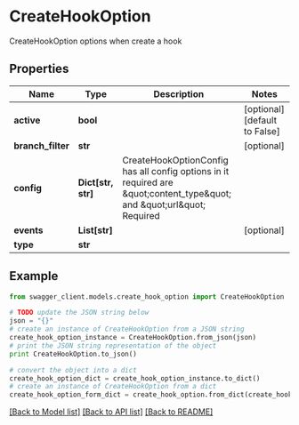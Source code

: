 # CreateHookOption

CreateHookOption options when create a hook

## Properties
Name | Type | Description | Notes
------------ | ------------- | ------------- | -------------
**active** | **bool** |  | [optional] [default to False]
**branch_filter** | **str** |  | [optional] 
**config** | **Dict[str, str]** | CreateHookOptionConfig has all config options in it required are \&quot;content_type\&quot; and \&quot;url\&quot; Required | 
**events** | **List[str]** |  | [optional] 
**type** | **str** |  | 

## Example

```python
from swagger_client.models.create_hook_option import CreateHookOption

# TODO update the JSON string below
json = "{}"
# create an instance of CreateHookOption from a JSON string
create_hook_option_instance = CreateHookOption.from_json(json)
# print the JSON string representation of the object
print CreateHookOption.to_json()

# convert the object into a dict
create_hook_option_dict = create_hook_option_instance.to_dict()
# create an instance of CreateHookOption from a dict
create_hook_option_form_dict = create_hook_option.from_dict(create_hook_option_dict)
```
[[Back to Model list]](../README.md#documentation-for-models) [[Back to API list]](../README.md#documentation-for-api-endpoints) [[Back to README]](../README.md)


